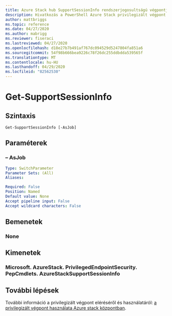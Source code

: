 ```yaml
---
title: Azure Stack hub SupportSessionInfo rendszerjogosultságú végpontjának beolvasása
description: Hivatkozás a PowerShell Azure Stack privilegizált végpont – Get-SupportSessionInfo
author: mattbriggs
ms.topic: reference
ms.date: 04/27/2020
ms.author: mabrigg
ms.reviewer: fiseraci
ms.lastreviewed: 04/27/2020
ms.openlocfilehash: d18e27b7b491af767dc094529d5247804fa851a6
ms.sourcegitcommit: 54f98b666bea9226c78f26dc255ddbdda539565f
ms.translationtype: MT
ms.contentlocale: hu-HU
ms.lasthandoff: 04/29/2020
ms.locfileid: "82562530"
---
```

# <a name="get-supportsessioninfo"></a>Get-SupportSessionInfo

## <a name="syntax"></a>Szintaxis

```
Get-SupportSessionInfo [-AsJob]
```

## <a name="parameters"></a>Paraméterek

### <a name="-asjob"></a>– AsJob


```yaml
Type: SwitchParameter
Parameter Sets: (All)
Aliases:

Required: False
Position: Named
Default value: None
Accept pipeline input: False
Accept wildcard characters: False
```

## <a name="inputs"></a>Bemenetek

### <a name="none"></a>None

## <a name="outputs"></a>Kimenetek

### <a name="microsoftazurestackprivilegedendpointsecuritypepcmdletsazurestacksupportsessioninfo"></a>Microsoft. AzureStack. PrivilegedEndpointSecurity. PepCmdlets. AzureStackSupportSessionInfo


## <a name="next-steps"></a>További lépések

További információ a privilegizált végpont eléréséről és használatáról: [a privilegizált végpont használata Azure stack központban](https://docs.microsoft.com/azure-stack/operator/azure-stack-privileged-endpoint).